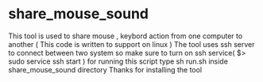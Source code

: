 # share_mouse_sound
This tool is used to share mouse , keybord action from one computer to another ( This code is written to support on linux )
The tool uses ssh server to connect between two system so make sure to turn on ssh service( $> sudo service ssh start ) 
for running this script type sh run.sh inside share_mouse_sound directory
Thanks for installing the tool 
